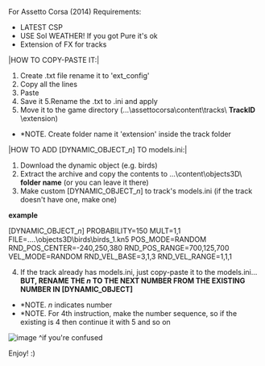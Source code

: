 For Assetto Corsa (2014) Requirements:

- LATEST CSP
- USE Sol WEATHER! If you got Pure it's ok
- Extension of FX for tracks

|HOW TO COPY-PASTE IT:|

1. Create .txt file rename it to 'ext_config'
2. Copy all the lines
3. Paste
4. Save it
5.Rename the .txt to .ini and apply
6. Move it to the game directory (...\assettocorsa\content\tracks\ **TrackID** \extension)

- *NOTE. Create folder name it 'extension' inside the track folder

|HOW TO ADD [DYNAMIC_OBJECT_*n*] TO models.ini:|
1. Download the dynamic object (e.g. birds)
2. Extract the archive and copy the contents to ...\content\objects3D\ **folder name** (or you can leave it there)
3. Make custom [DYNAMIC_OBJECT_*n*] to track's models.ini (if the track doesn't have one, make one)
  
  **example**
  
  [DYNAMIC_OBJECT_*n*]
  PROBABILITY=150
  MULT=1,1
  FILE=..\..\objects3D\birds\birds_1.kn5
  POS_MODE=RANDOM
  RND_POS_CENTER=-240,250,380
  RND_POS_RANGE=700,125,700
  VEL_MODE=RANDOM
  RND_VEL_BASE=3,1,3
  RND_VEL_RANGE=1,1,1
  
4. If the track already has models.ini, just copy-paste it to the models.ini... **BUT, RENAME THE *n* TO THE NEXT NUMBER FROM THE EXISTING NUMBER IN [DYNAMIC_OBJECT]**

- *NOTE. *n* indicates number
- *NOTE. For 4th instruction, make the number sequence, so if the existing is 4 then continue it with 5 and so on

![image](https://user-images.githubusercontent.com/106296453/177900252-c849e279-84e4-4ef6-8e62-05346d431417.png)
^if you're confused

Enjoy! :)
